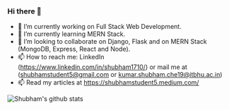 ### Hi there 👋

- 🔭 I’m currently working on Full Stack Web Development.
- 🌱 I’m currently learning MERN Stack.
- 👯 I’m looking to collaborate on Django, Flask and on MERN Stack (MongoDB, Express, React and Node).
- 📫 How to reach me: LinkedIn (https://www.linkedin.com/in/shubham1710/) or mail me at (shubhamstudent5@gmail.com or kumar.shubham.che19@itbhu.ac.in)
- 📫 Read my articles at https://shubhamstudent5.medium.com/

![Shubham's github stats](https://github-readme-stats.vercel.app/api?username=shubham1710&show_icons=true&theme=radical&count_private=true&show_icons=true)
